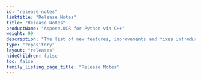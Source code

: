 ```yaml
---
id: "release-notes"
linktitle: "Release Notes"
title: "Release Notes"
productName: "Aspose.OCR for Python via C++"
weight: 99
description: "The list of new features, improvements and fixes introduced in the specific versions of Aspose.OCR for Python via C++."
type: "repository"
layout: "releases"
hideChildren: false
toc: false
family_listing_page_title: "Release Notes"
---
```

